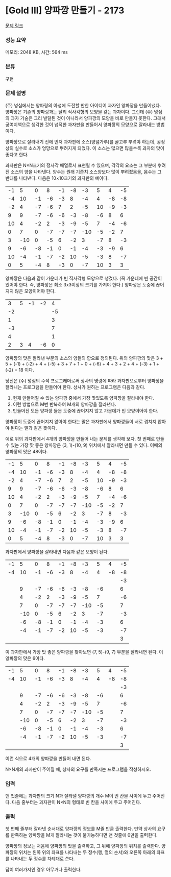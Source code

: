 # [Gold III] 양파깡 만들기 - 2173 

[문제 링크](https://www.acmicpc.net/problem/2173) 

### 성능 요약

메모리: 2048 KB, 시간: 564 ms

### 분류

구현

### 문제 설명

<p>(주) 넝심에서는 양파링의 아성에 도전할 만한 아이디어 과자인 양파깡을 만들어냈다. 양파깡은 기존의 양파링과는 달리 직사각형의 모양을 갖는 과자이다. 그런데 (주) 넝심의 과자 기술은 그리 발달된 것이 아니라서 양파깡의 모양을 바로 만들지 못한다. 그래서 궁여지책으로 생각한 것이 넙적한 과자판을 만들어서 양파깡의 모양으로 잘라내는 방법이다.</p>

<p>양파깡으로 잘라내기 전에 먼저 과자판에 소스(양념가루)를 골고루 뿌려야 하는데, 공정상의 실수로 소스가 엉망으로 뿌려지게 되었다. 이 소스는 많으면 많을수록 과자의 맛이 좋다고 한다.</p>

<p>과자판은 N×N크기의 정사각 배열로서 표현될 수 있으며, 각각의 요소는 그 부분에 뿌려진 소스의 양을 나타낸다. 양수는 원래 기준치 소스양보다  많이 뿌려졌음을, 음수는 그 반대를 나타낸다. 다음은 10×10크기의 과자판의 예이다.</p>

<table class="table table-bordered table-center-40 table-2173 td-center">
	<tbody>
		<tr>
			<td>-1</td>
			<td>5</td>
			<td>0</td>
			<td>8</td>
			<td>-1</td>
			<td>-8</td>
			<td>-3</td>
			<td>5</td>
			<td>4</td>
			<td>-5</td>
		</tr>
		<tr>
			<td>-4</td>
			<td>10</td>
			<td>-1</td>
			<td>-6</td>
			<td>-3</td>
			<td>8</td>
			<td>-4</td>
			<td>4</td>
			<td>-8</td>
			<td>-8</td>
		</tr>
		<tr>
			<td>-2</td>
			<td>4</td>
			<td>-7</td>
			<td>-6</td>
			<td>7</td>
			<td>2</td>
			<td>-5</td>
			<td>10</td>
			<td>-9</td>
			<td>-3</td>
		</tr>
		<tr>
			<td>9</td>
			<td>9</td>
			<td>-7</td>
			<td>-6</td>
			<td>-6</td>
			<td>-3</td>
			<td>-8</td>
			<td>-6</td>
			<td>8</td>
			<td>6</td>
		</tr>
		<tr>
			<td>10</td>
			<td>4</td>
			<td>-2</td>
			<td>2</td>
			<td>-3</td>
			<td>-9</td>
			<td>-5</td>
			<td>7</td>
			<td>-4</td>
			<td>-6</td>
		</tr>
		<tr>
			<td>0</td>
			<td>7</td>
			<td>0</td>
			<td>-7</td>
			<td>-7</td>
			<td>-7</td>
			<td>-10</td>
			<td>-5</td>
			<td>-2</td>
			<td>7</td>
		</tr>
		<tr>
			<td>3</td>
			<td>-10</td>
			<td>0</td>
			<td>-5</td>
			<td>6</td>
			<td>-2</td>
			<td>3</td>
			<td>-7</td>
			<td>8</td>
			<td>-3</td>
		</tr>
		<tr>
			<td>9</td>
			<td>-6</td>
			<td>-8</td>
			<td>-1</td>
			<td>0</td>
			<td>-1</td>
			<td>-4</td>
			<td>-3</td>
			<td>-9</td>
			<td>6</td>
		</tr>
		<tr>
			<td>10</td>
			<td>-4</td>
			<td>-1</td>
			<td>-7</td>
			<td>-2</td>
			<td>10</td>
			<td>-5</td>
			<td>-3</td>
			<td>8</td>
			<td>-7</td>
		</tr>
		<tr>
			<td>0</td>
			<td>5</td>
			<td>-4</td>
			<td>8</td>
			<td>-3</td>
			<td>0</td>
			<td>-7</td>
			<td>10</td>
			<td>3</td>
			<td>3</td>
		</tr>
	</tbody>
</table>

<p>양파깡은 다음과 같이 가운데가 빈 직사각형 모양으로 생겼다. (꼭 가운데에 빈 공간이 있어야 한다. 즉, 양파깡은 최소 3x3이상의 크기를 가져야 한다.) 양파깡은 도중에 끊어지지 않은 모양이어야 한다.</p>

<table class="table table-bordered table-center-20 table-2173 td-center">
	<tbody>
		<tr>
			<td class="bg-teal">3</td>
			<td class="bg-teal">5</td>
			<td class="bg-teal">-1</td>
			<td class="bg-teal">-2</td>
			<td class="bg-teal">4</td>
		</tr>
		<tr>
			<td class="bg-teal">-2</td>
			<td> </td>
			<td> </td>
			<td> </td>
			<td class="bg-teal">-5</td>
		</tr>
		<tr>
			<td class="bg-teal">1</td>
			<td> </td>
			<td> </td>
			<td> </td>
			<td class="bg-teal">3</td>
		</tr>
		<tr>
			<td class="bg-teal">-3</td>
			<td> </td>
			<td> </td>
			<td> </td>
			<td class="bg-teal">7</td>
		</tr>
		<tr>
			<td class="bg-teal">4</td>
			<td> </td>
			<td> </td>
			<td> </td>
			<td class="bg-teal">1</td>
		</tr>
		<tr>
			<td class="bg-teal">2</td>
			<td class="bg-teal">3</td>
			<td class="bg-teal">4</td>
			<td class="bg-teal">-6</td>
			<td class="bg-teal">0</td>
		</tr>
	</tbody>
</table>

<p>양파깡의 맛은 잘라낸 부분의 소스의 양들의 합으로 정의된다. 위의 양파깡의 맛은 3 + 5 + (-1) + (-2) + 4 + (-5) + 3 + 7 + 1 + 0 + (-6) + 4 + 3 + 2 + 4 + (-3) + 1 + (-2) = 18 이다.</p>

<p>당신은 (주) 넝심의 수석 프로그래머로써 상사의 명령에 따라 과자판으로부터 양파깡을 잘라내는 프로그램을 만들어야 한다. 상사가 원하는 프로그램은 다음과 같다.</p>

<ol>
	<li>현재 만들어질 수 있는 양파깡 중에서 가장 맛있도록 양파깡을 잘라내야 한다.</li>
	<li>이런 방법으로 M번 반복하여 M개의 양파깡을 잘라낸다.</li>
	<li>만들어진 모든 양파깡 들은 도중에 끊어지지 않고 가운데가 빈 모양이어야 한다.</li>
</ol>

<p>양파깡이 도중에 끊어지지 않아야 한다는 말은 과자판에서 양파깡들이 서로 겹치지 않아야 된다는 말과 같은 뜻이다.</p>

<p>예로 위의 과자판에서 4개의 양파깡을 만들어 내는 문제를 생각해 보자. 첫 번째로 만들 수 있는 가장 맛 좋은 양파깡은 (3, 1)-(10, 9) 위치에서 잘라내면 만들 수 있다. 이때의 양파깡의 맛은 48이다.</p>

<table class="table table-bordered table-center-40 table-2173 td-center">
	<tbody>
		<tr>
			<td>-1</td>
			<td>5</td>
			<td>0</td>
			<td>8</td>
			<td>-1</td>
			<td>-8</td>
			<td>-3</td>
			<td>5</td>
			<td>4</td>
			<td>-5</td>
		</tr>
		<tr>
			<td>-4</td>
			<td>10</td>
			<td>-1</td>
			<td>-6</td>
			<td>-3</td>
			<td>8</td>
			<td>-4</td>
			<td>4</td>
			<td>-8</td>
			<td>-8</td>
		</tr>
		<tr>
			<td class="bg-teal">-2</td>
			<td class="bg-teal">4</td>
			<td class="bg-teal">-7</td>
			<td class="bg-teal">-6</td>
			<td class="bg-teal">7</td>
			<td class="bg-teal">2</td>
			<td class="bg-teal">-5</td>
			<td class="bg-teal">10</td>
			<td class="bg-teal">-9</td>
			<td>-3</td>
		</tr>
		<tr>
			<td class="bg-teal">9</td>
			<td>9</td>
			<td>-7</td>
			<td>-6</td>
			<td>-6</td>
			<td>-3</td>
			<td>-8</td>
			<td>-6</td>
			<td class="bg-teal">8</td>
			<td>6</td>
		</tr>
		<tr>
			<td class="bg-teal">10</td>
			<td>4</td>
			<td>-2</td>
			<td>2</td>
			<td>-3</td>
			<td>-9</td>
			<td>-5</td>
			<td>7</td>
			<td class="bg-teal">-4</td>
			<td>-6</td>
		</tr>
		<tr>
			<td class="bg-teal">0</td>
			<td>7</td>
			<td>0</td>
			<td>-7</td>
			<td>-7</td>
			<td>-7</td>
			<td>-10</td>
			<td>-5</td>
			<td class="bg-teal">-2</td>
			<td>7</td>
		</tr>
		<tr>
			<td class="bg-teal">3</td>
			<td>-10</td>
			<td>0</td>
			<td>-5</td>
			<td>6</td>
			<td>-2</td>
			<td>3</td>
			<td>-7</td>
			<td class="bg-teal">8</td>
			<td>-3</td>
		</tr>
		<tr>
			<td class="bg-teal">9</td>
			<td>-6</td>
			<td>-8</td>
			<td>-1</td>
			<td>0</td>
			<td>-1</td>
			<td>-4</td>
			<td>-3</td>
			<td class="bg-teal">-9</td>
			<td>6</td>
		</tr>
		<tr>
			<td class="bg-teal">10</td>
			<td>-4</td>
			<td>-1</td>
			<td>-7</td>
			<td>-2</td>
			<td>10</td>
			<td>-5</td>
			<td>-3</td>
			<td class="bg-teal">8</td>
			<td>-7</td>
		</tr>
		<tr>
			<td class="bg-teal">0</td>
			<td class="bg-teal">5</td>
			<td class="bg-teal">-4</td>
			<td class="bg-teal">8</td>
			<td class="bg-teal">-3</td>
			<td class="bg-teal">0</td>
			<td class="bg-teal">-7</td>
			<td class="bg-teal">10</td>
			<td class="bg-teal">3</td>
			<td>3</td>
		</tr>
	</tbody>
</table>

<p>과자판에서 양파깡을 잘라내면 다음과 같은 모양이 된다.</p>

<table class="table table-bordered table-center-40 table-2173 td-center">
	<tbody>
		<tr>
			<td>-1</td>
			<td>5</td>
			<td>0</td>
			<td>8</td>
			<td>-1</td>
			<td>-8</td>
			<td>-3</td>
			<td>5</td>
			<td>4</td>
			<td>-5</td>
		</tr>
		<tr>
			<td>-4</td>
			<td>10</td>
			<td>-1</td>
			<td>-6</td>
			<td>-3</td>
			<td>8</td>
			<td>-4</td>
			<td>4</td>
			<td>-8</td>
			<td>-8</td>
		</tr>
		<tr>
			<td class="bg-dark"> </td>
			<td class="bg-dark"> </td>
			<td class="bg-dark"> </td>
			<td class="bg-dark"> </td>
			<td class="bg-dark"> </td>
			<td class="bg-dark"> </td>
			<td class="bg-dark"> </td>
			<td class="bg-dark"> </td>
			<td class="bg-dark"> </td>
			<td>-3</td>
		</tr>
		<tr>
			<td class="bg-dark"> </td>
			<td>9</td>
			<td>-7</td>
			<td>-6</td>
			<td>-6</td>
			<td>-3</td>
			<td>-8</td>
			<td>-6</td>
			<td class="bg-dark"> </td>
			<td>6</td>
		</tr>
		<tr>
			<td class="bg-dark"> </td>
			<td>4</td>
			<td>-2</td>
			<td>2</td>
			<td>-3</td>
			<td>-9</td>
			<td>-5</td>
			<td>7</td>
			<td class="bg-dark"> </td>
			<td>-6</td>
		</tr>
		<tr>
			<td class="bg-dark"> </td>
			<td>7</td>
			<td>0</td>
			<td>-7</td>
			<td>-7</td>
			<td>-7</td>
			<td>-10</td>
			<td>-5</td>
			<td class="bg-dark"> </td>
			<td>7</td>
		</tr>
		<tr>
			<td class="bg-dark"> </td>
			<td>-10</td>
			<td>0</td>
			<td>-5</td>
			<td>6</td>
			<td>-2</td>
			<td>3</td>
			<td>-7</td>
			<td class="bg-dark"> </td>
			<td>-3</td>
		</tr>
		<tr>
			<td class="bg-dark"> </td>
			<td>-6</td>
			<td>-8</td>
			<td>-1</td>
			<td>0</td>
			<td>-1</td>
			<td>-4</td>
			<td>-3</td>
			<td class="bg-dark"> </td>
			<td>6</td>
		</tr>
		<tr>
			<td class="bg-dark"> </td>
			<td>-4</td>
			<td>-1</td>
			<td>-7</td>
			<td>-2</td>
			<td>10</td>
			<td>-5</td>
			<td>-3</td>
			<td class="bg-dark"> </td>
			<td>-7</td>
		</tr>
		<tr>
			<td class="bg-dark"> </td>
			<td class="bg-dark"> </td>
			<td class="bg-dark"> </td>
			<td class="bg-dark"> </td>
			<td class="bg-dark"> </td>
			<td class="bg-dark"> </td>
			<td class="bg-dark"> </td>
			<td class="bg-dark"> </td>
			<td class="bg-dark"> </td>
			<td>3</td>
		</tr>
	</tbody>
</table>

<p>이 과자판에서 가장 맛 좋은 양파깡을 찾아보면 (7, 5)-(9, 7) 부분을 잘라내면 된다. 이 양파깡의 맛은 6이다.</p>

<table class="table table-bordered table-center-40 table-2173 td-center">
	<tbody>
		<tr>
			<td>-1</td>
			<td>5</td>
			<td>0</td>
			<td>8</td>
			<td>-1</td>
			<td>-8</td>
			<td>-3</td>
			<td>5</td>
			<td>4</td>
			<td>-5</td>
		</tr>
		<tr>
			<td>-4</td>
			<td>10</td>
			<td>-1</td>
			<td>-6</td>
			<td>-3</td>
			<td>8</td>
			<td>-4</td>
			<td>4</td>
			<td>-8</td>
			<td>-8</td>
		</tr>
		<tr>
			<td class="bg-dark"> </td>
			<td class="bg-dark"> </td>
			<td class="bg-dark"> </td>
			<td class="bg-dark"> </td>
			<td class="bg-dark"> </td>
			<td class="bg-dark"> </td>
			<td class="bg-dark"> </td>
			<td class="bg-dark"> </td>
			<td class="bg-dark"> </td>
			<td>-3</td>
		</tr>
		<tr>
			<td class="bg-dark"> </td>
			<td>9</td>
			<td>-7</td>
			<td>-6</td>
			<td>-6</td>
			<td>-3</td>
			<td>-8</td>
			<td>-6</td>
			<td class="bg-dark"> </td>
			<td>6</td>
		</tr>
		<tr>
			<td class="bg-dark"> </td>
			<td>4</td>
			<td>-2</td>
			<td>2</td>
			<td>-3</td>
			<td>-9</td>
			<td>-5</td>
			<td>7</td>
			<td class="bg-dark"> </td>
			<td>-6</td>
		</tr>
		<tr>
			<td class="bg-dark"> </td>
			<td>7</td>
			<td>0</td>
			<td>-7</td>
			<td>-7</td>
			<td>-7</td>
			<td>-10</td>
			<td>-5</td>
			<td class="bg-dark"> </td>
			<td>7</td>
		</tr>
		<tr>
			<td class="bg-dark"> </td>
			<td>-10</td>
			<td>0</td>
			<td>-5</td>
			<td class="bg-teal">6</td>
			<td class="bg-teal">-2</td>
			<td class="bg-teal">3</td>
			<td>-7</td>
			<td class="bg-dark"> </td>
			<td>-3</td>
		</tr>
		<tr>
			<td class="bg-dark"> </td>
			<td>-6</td>
			<td>-8</td>
			<td>-1</td>
			<td class="bg-teal">0</td>
			<td>-1</td>
			<td class="bg-teal">-4</td>
			<td>-3</td>
			<td class="bg-dark"> </td>
			<td>6</td>
		</tr>
		<tr>
			<td class="bg-dark"> </td>
			<td>-4</td>
			<td>-1</td>
			<td>-7</td>
			<td class="bg-teal">-2</td>
			<td class="bg-teal">10</td>
			<td class="bg-teal">-5</td>
			<td>-3</td>
			<td class="bg-dark"> </td>
			<td>-7</td>
		</tr>
		<tr>
			<td class="bg-dark"> </td>
			<td class="bg-dark"> </td>
			<td class="bg-dark"> </td>
			<td class="bg-dark"> </td>
			<td class="bg-dark"> </td>
			<td class="bg-dark"> </td>
			<td class="bg-dark"> </td>
			<td class="bg-dark"> </td>
			<td class="bg-dark"> </td>
			<td>3</td>
		</tr>
	</tbody>
</table>

<p>이런 식으로 4개의 양파깡을 만들어 내면 된다.</p>

<p>N×N개의 과자판이 주어질 때, 상사의 요구를 만족시는 프로그램을 작성하시오.</p>

### 입력 

 <p>맨 첫줄에는 과자판의 크기 N과 잘라낼 양파깡의 개수 M이 빈 칸을 사이에 두고 주어진다. 다음 줄부터는 과자판이 N×N의 형태로 빈 칸을 사이에 두고 주어진다.</p>

### 출력 

 <p>첫 번째 줄부터 잘라낸 순서대로 양파깡의 정보를 M줄 만큼 출력한다. 만약 상사의 요구를 만족하는 양파깡을 M개 잘라내는 것이 불가능하다면 맨 첫줄에 0만을 출력한다.</p>

<p>양파깡의 정보는 처음에 양파깡의 맛을 출력하고, 그 뒤에 양파깡의 위치를 출력한다. 양파깡의 위치는 왼쪽 위의 좌표를 나타내는 두 정수(행, 열의 순서)와 오른쪽 아래의 좌표를 나타내는 두 정수를 차례대로 쓴다.</p>

<p>답이 여러가지인 경우 아무거나 출력한다.</p>

